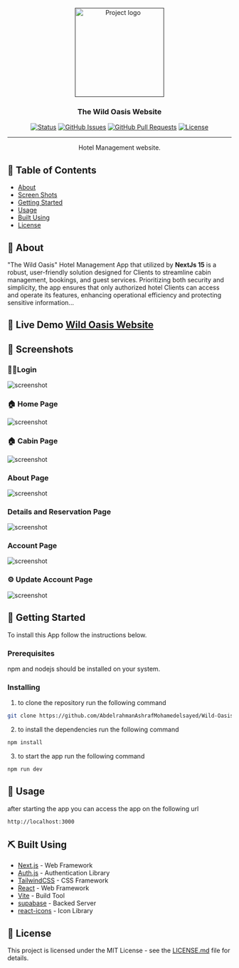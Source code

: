 <p align="center">
  <a href="" rel="noopener">
 <img src=".//app/icon.png" alt="Project logo" width="200"></a>
 </a>
</p>

<h3 align="center">The Wild Oasis Website</h3>

<div align="center">

[![Status](https://img.shields.io/badge/status-active-success.svg)]()
[![GitHub Issues](https://img.shields.io/github/issues/kylelobo/The-Documentation-Compendium.svg)](https://github.com/kylelobo/The-Documentation-Compendium/issues)
[![GitHub Pull Requests](https://img.shields.io/github/issues-pr/kylelobo/The-Documentation-Compendium.svg)](https://github.com/kylelobo/The-Documentation-Compendium/pulls)
[![License](https://img.shields.io/badge/license-MIT-blue.svg)](/LICENSE)

</div>

---

<p align="center"> Hotel Management website.
    <br> 
</p>

## 📝 Table of Contents

- [About](#about)
- [Screen Shots](#screen_shots)
- [Getting Started](#getting_started)
- [Usage](#usage)
- [Built Using](#built_using)
- [License](#license)

## 🧐 About <a name = "about"></a>

"The Wild Oasis" Hotel Management App that utilized by **NextJs 15** is a robust, user-friendly solution designed for Clients to streamline cabin management, bookings, and guest services. Prioritizing both security and simplicity, the app ensures that only authorized hotel Clients can access and operate its features, enhancing operational efficiency and protecting sensitive information...

## 🚀 Live Demo <a name = "life_demo" href="https://wild-oasis-dusky.vercel.app/" >Wild Oasis Website</a>

## 📸 Screenshots <a name = "screen_shots"></a>

### 🚶‍➡️Login

![screenshot](https://github.com/abdalhamedemad/The-Wild-Oasis-Website/blob/master/screenshots/login-page.png?raw=true)

### 🏠 Home Page

![screenshot](https://github.com/abdalhamedemad/The-Wild-Oasis-Website/blob/master/screenshots/home-page.png?raw=true)

### 🏠 Cabin Page

![screenshot](https://github.com/abdalhamedemad/The-Wild-Oasis-Website/blob/master/screenshots/cabins-page.png?raw=true)

### About Page

![screenshot](https://github.com/abdalhamedemad/The-Wild-Oasis-Website/blob/master/screenshots/about-page.png?raw=true)

### Details and Reservation Page

![screenshot](https://github.com/abdalhamedemad/The-Wild-Oasis-Website/blob/master/screenshots/DetailsandReservation-page.png?raw=true)

### Account Page

![screenshot](https://github.com/abdalhamedemad/The-Wild-Oasis-Website/blob/master/screenshots/account-page.png?raw=true)

### ⚙️ Update Account Page

![screenshot](https://github.com/abdalhamedemad/The-Wild-Oasis-Website/blob/master/screenshots/update-profile-page.png?raw=true)

## 🏁 Getting Started <a name = "getting_started"></a>

To install this App follow the instructions below.

### Prerequisites

npm and nodejs should be installed on your system.

### Installing

1. to clone the repository run the following command

```bash
git clone https://github.com/AbdelrahmanAshrafMohamedelsayed/Wild-Oasis.git
```

2. to install the dependencies run the following command

```bash
npm install
```

3. to start the app run the following command

```bash
npm run dev
```

## 🎈 Usage <a name="usage"></a>

after starting the app you can access the app on the following url

```bash
http://localhost:3000
```

## ⛏️ Built Using <a name = "built_using"></a>

- [Next.js](https://nextjs.org/) - Web Framework
- [Auth.js](https://authjs.dev/) - Authentication Library
- [TailwindCSS](https://tailwindcss.com/) - CSS Framework
- [React](https://reactjs.org/) - Web Framework
- [Vite](https://vitejs.dev/) - Build Tool
- [supabase](https://supabase.com/) - Backed Server
- [react-icons](https://react-icons.github.io/react-icons/) - Icon Library

## 📄 License <a name = "authors"></a>

This project is licensed under the MIT License - see the [LICENSE.md](/LICENSE) file for details.
